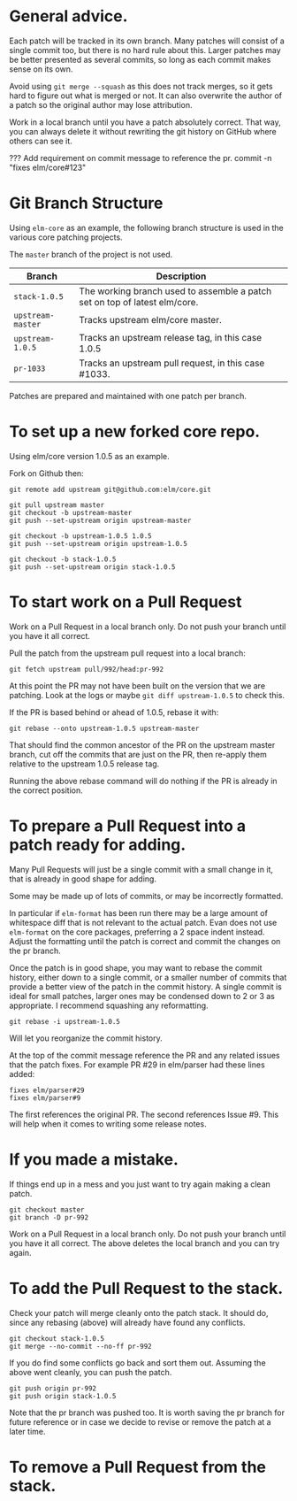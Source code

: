 # General advice.

Each patch will be tracked in its own branch. Many patches will consist of a
single commit too, but there is no hard rule about this. Larger patches may
be better presented as several commits, so long as each commit makes sense on
its own.

Avoid using `git merge --squash` as this does not track merges, so it gets hard
to figure out what is merged or not. It can also overwrite the author of a patch
so the original author may lose attribution.

Work in a local branch until you have a patch absolutely correct. That way, you
can always delete it without rewriting the git history on GitHub where others
can see it.

??? Add requirement on commit message to reference the pr.
commit -n "fixes elm/core#123"

# Git Branch Structure

Using `elm-core` as an example, the following branch structure is used in
the various core patching projects.

The `master` branch of the project is not used.

| Branch | Description |
| --- | --- |
| `stack-1.0.5` | The working branch used to assemble a patch set on top of latest elm/core. |
| `upstream-master` | Tracks upstream elm/core master. |
| `upstream-1.0.5` | Tracks an upstream release tag, in this case 1.0.5 |
| `pr-1033` | Tracks an upstream pull request, in this case \#1033. |

Patches are prepared and maintained with one patch per branch.

# To set up a new forked core repo.

Using elm/core version 1.0.5 as an example.

Fork on Github then:

    git remote add upstream git@github.com:elm/core.git

    git pull upstream master
    git checkout -b upstream-master
    git push --set-upstream origin upstream-master

    git checkout -b upstream-1.0.5 1.0.5
    git push --set-upstream origin upstream-1.0.5

    git checkout -b stack-1.0.5
    git push --set-upstream origin stack-1.0.5

# To start work on a Pull Request

Work on a Pull Request in a local branch only. Do not push your branch until
you have it all correct.

Pull the patch from the upstream pull request into a local branch:

    git fetch upstream pull/992/head:pr-992

At this point the PR may not have been built on the version that we are patching.
Look at the logs or maybe `git diff upstream-1.0.5` to check this.

If the PR is based behind or ahead of 1.0.5, rebase it with:

    git rebase --onto upstream-1.0.5 upstream-master

That should find the common ancestor of the PR on the upstream master branch,
cut off the commits that are just on the PR, then re-apply them relative to
the upstream 1.0.5 release tag.

Running the above rebase command will do nothing if the PR is already in the
correct position.

# To prepare a Pull Request into a patch ready for adding.

Many Pull Requests will just be a single commit with a small change in it, that
is already in good shape for adding.

Some may be made up of lots of commits, or may be incorrectly formatted.

In particular if `elm-format` has been run there may be a large amount of
whitespace diff that is not relevant to the actual patch. Evan does not use
`elm-format` on the core packages, preferring a 2 space indent instead. Adjust
the formatting until the patch is correct and commit the changes on the pr
branch.

Once the patch is in good shape, you may want to rebase the commit history,
either down to a single commit, or a smaller number of commits that provide
a better view of the patch in the commit history. A single commit is ideal for
small patches, larger ones may be condensed down to 2 or 3 as appropriate. I
recommend squashing any reformatting.

    git rebase -i upstream-1.0.5

Will let you reorganize the commit history.

At the top of the commit message reference the PR and any related issues that 
the patch fixes. For example PR #29 in elm/parser had these lines added:

    fixes elm/parser#29
    fixes elm/parser#9

The first references the original PR. The second references Issue #9. This will
help when it comes to writing some release notes.

# If you made a mistake.

If things end up in a mess and you just want to try again making a clean patch.

    git checkout master
    git branch -D pr-992

Work on a Pull Request in a local branch only. Do not push your branch until
you have it all correct. The above deletes the local branch and you can try
again.

# To add the Pull Request to the stack.

Check your patch will merge cleanly onto the patch stack. It should do, since
any rebasing (above) will already have found any conflicts.

    git checkout stack-1.0.5
    git merge --no-commit --no-ff pr-992

If you do find some conflicts go back and sort them out. Assuming the
above went cleanly, you can push the patch.

    git push origin pr-992
    git push origin stack-1.0.5

Note that the pr branch was pushed too. It is worth saving the pr branch for
future reference or in case we decide to revise or remove the patch at a
later time.

# To remove a Pull Request from the stack.
